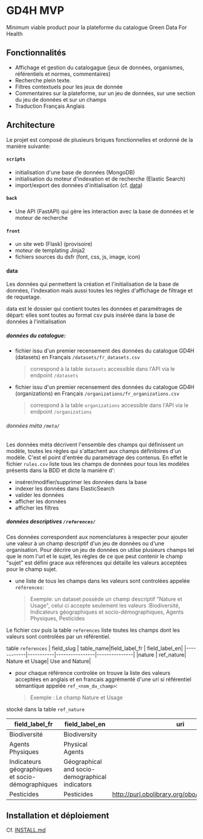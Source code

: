 # GD4H MVP

Minimum viable product pour la plateforme du catalogue Green Data For Health

## Fonctionnalités

- Affichage et gestion du catalogague (jeux de données, organismes, référentiels et normes, commentaires)
- Recherche plein texte.
- Filtres contextuels pour les jeux de donnée
- Commentaires sur la plateforme, sur un jeu de données, sur une section du jeu de données et sur un champs
- Traduction Français Anglais

## Architecture

Le projet est composé de plusieurs briques fonctionnelles et ordonné de la manière suivante:

#### `scripts`
  - initialisation d'une base de données (MongoDB)
  - initialisation du moteur d'indexation et de recherche (Elastic Search)
  - import/export des données d'initialisation (cf. [data](####data))

#### `back` 
  - Une API (FastAPI) qui gère les interaction avec la base de données et le moteur de recherche

#### `front`
  - un site web (Flask) (provisoire) 
  - moteur de templating Jinja2
  - fichiers sources du dsfr (font, css, js, image, icon)

#### data

Les données qui permettent la création et l'initialisation de la base de données, l'indexation mais aussi toutes les règles d'affichage 
de filtrage et de requetage.

data est le dossier qui contient toutes les données et paramétrages de départ: 
elles sont toutes au format csv puis insérée dans la base de données à l'initialisation

##### données du catalogue:
  
  - fichier issu d'un premier recensement des données du catalogue GD4H (datasets) en Français `/datasets/fr_datasets.csv` 
    > correspond à la table `datasets` accessible dans l'API via le endpoint `/datasets`
  - fichier issu d'un premier recensement des données du catalogue GD4H (organizations) en Français `/organizations/fr_organizations.csv` 
    > correspond à la table  `organizations` accessible dans l'API via le endpoint `/organizations`
  
###### données méta `/meta/`

Les données méta décrivent l'ensemble des champs qui définissent un modèle, toutes les règles qui s'attachent aux champs définitoires d'un modèle. C'est el point d'entrée du paramétrage des contenus.
En effet le fichier `rules.csv` liste tous les champs de données pour tous les modèles présents dans la BDD et dicte la manière d':

- insérer/modifier/supprimer les données dans la base
- indexer les données dans ElasticSearch
- valider les données
- afficher les données 
- afficher les filtres

##### données descriptives `/references/`

Ces données correspondent aux nomenclatures à respecter pour ajouter une valeur à un champ descriptif d'un jeu de données ou d'une organisation.
Pour décrire un jeu de données on utilse plusieurs champs tel que le nom l'url et le sujet, les règles de ce que peut contenir le champ "sujet" est défini grace aux références qui détaille les valeurs acceptées pour le champ sujet.

  - une liste de tous les champs dans les valeurs sont controlées appelée `références`:

    > Exemple: un dataset possède un champ descriptif "Nature et Usage", celui ci accepte seulement les valeurs :Biodiversité, Indicateurs géographiques et socio-démographiques, Agents Physiques, Pesticides
    
Le fichier csv puis la table `references` liste toutes les champs dont les valeurs sont controlées par un référentiel.

table `references`
  | field_slug   | table_name|field_label_fr  | field_label_en|
  |------------|-----------|----------------|---------------|
  |nature      | ref_nature| Nature et Usage| Use and Nature|



  - pour chaque référence controlée on trouve la liste des valeurs acceptées en anglais et en francais aggrémenté d'une uri si référentiel sémantique appelée `ref_<nom_du_champ>`:

    > Exemple : Le champ Nature et Usage
    
stocké dans la table `ref_nature`


|field_label_fr  | field_label_en| uri                 |
|----------------|---------------|---------------------|
|Biodiversité    | Biodiversity  |                     |
|Agents Physiques| Physical Agents  |                     |
|Indicateurs géographiques et socio-démographiques|Géographical and socio-demographical indicators||
| Pesticides     | Pesticides |http://purl.obolibrary.org/obo/ENVO_01000371|


## Installation et déploiement

Cf. [INSTALL.md](INSTALL.md)

